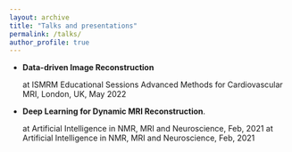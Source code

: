 ```yaml
---
layout: archive
title: "Talks and presentations"
permalink: /talks/
author_profile: true
---
```


- **Data-driven Image Reconstruction**  

   at ISMRM Educational Sessions Advanced Methods for Cardiovascular MRI, London, UK, May 2022

- **Deep Learning for Dynamic MRI Reconstruction**. 

   at Artificial Intelligence in NMR, MRI and Neuroscience, Feb, 2021 
   at Artificial Intelligence in NMR, MRI and Neuroscience, Feb, 2021
